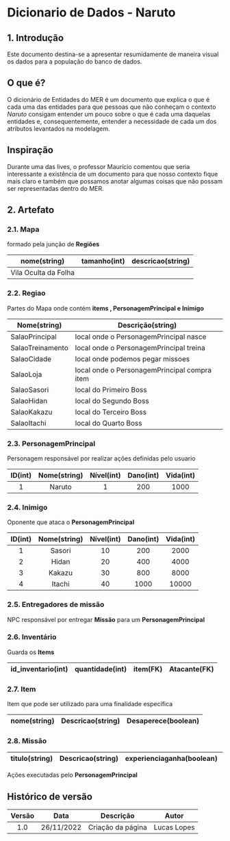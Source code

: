 # Dicionario de Dados - Naruto

## 1. Introdução

Este documento destina-se a apresentar resumidamente de maneira visual os dados para a população do banco de dados.


## O que é?
O dicionário de Entidades do MER é um documento que explica o que é cada uma das entidades para que pessoas que não conheçam o contexto *Naruto* consigam entender um pouco sobre o que é cada uma daquelas entidades e, consequentemente, entender a necessidade de cada um dos atributos levantados na modelagem.

## Inspiração
Durante uma das lives, o professor Maurício comentou que seria interessante a existência de um documento para que nosso contexto fique mais claro e também que possamos anotar algumas coisas que não possam ser representadas dentro do MER.


## 2. Artefato

### 2.1. Mapa

formado pela junção de **Regiões**

| nome(string) | tamanho(int) | descricao(string) |
| :-: | :-: | :-: |
Vila Oculta da Folha|
### 2.2. Regiao

Partes do Mapa onde contém **items , PersonagemPrincipal e Inimigo**

| Nome(string) | Descrição(string)  |
| ---- | -------    |
| SalaoPrincipal | local onde o PersonagemPrincipal nasce|
| SalaoTreinamento | local onde o PersonagemPrincipal treina|
| SalaoCidade | local onde podemos pegar missoes|
| SalaoLoja | local onde o PersonagemPrincipal compra item|
| SalaoSasori | local do Primeiro Boss|
| SalaoHidan |  local do Segundo Boss|
| SalaoKakazu |  local do Terceiro Boss|
| SalaoItachi |  local do Quarto Boss|

### 2.3. PersonagemPrincipal

Personagem responsável por realizar ações definidas pelo usuario

| ID(int) | Nome(string) | Nível(int) | Dano(int) | Vida(int) |
| :-: | :-: | :-: | :-:  | :-: |
| 1 | Naruto | 1 | 200 | 1000 |

### 2.4. Inimigo

Oponente que ataca o **PersonagemPrincipal**

| ID(int) | Nome(string) | Nível(int) | Dano(int) | Vida(int) |
| :-: | :-: | :-: | :-:  | :-: |
| 1 | Sasori | 10 | 200 | 2000 |
| 2 | Hidan | 20 | 400 | 4000|
| 3 | Kakazu | 30 | 800 | 8000 |
| 4 | Itachi | 40 | 1000 | 10000 |

### 2.5. Entregadores de missão

NPC responsável por entregar **Missão** para um  **PersonagemPrincipal**

### 2.6. Inventário

Guarda os **Items**

| id_inventario(int)| quantidade(int) | item(FK) | Atacante(FK) |
| :-: | :-: | :-: | :-:  |

### 2.7. Item

Item que pode ser utilizado para uma finalidade específica

| nome(string) | Descricao(string) | Desaperece(boolean) |
| :-: | :-: | :-: |

### 2.8. Missão

| titulo(string) | Descricao(string) | experienciaganha(boolean) | requisitos(FK)|
| :-: | :-: | :-: | :-: |

Ações executadas pelo **PersonagemPrincipal**


## Histórico de versão
| Versão | Data | Descrição | Autor |
| :----: | :--: | :-------: | :---: 
|1.0 | 26/11/2022 | Criação da página | Lucas Lopes | Caio Vitor Carneiro |
